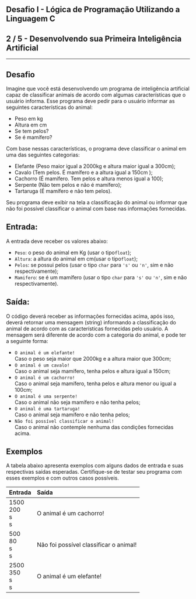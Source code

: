 Desafio I - Lógica de Programação Utilizando a Linguagem C
----------------------------------------------------------
2 / 5 - Desenvolvendo sua Primeira Inteligência Artificial
----------------------------------------------------------

* * *

Desafio
-------

Imagine que você está desenvolvendo um programa de inteligência artificial capaz de classificar animais de acordo com
algumas características que o usuário informa. Esse programa deve pedir para o usuário informar as seguintes
características do animal:

* Peso em kg
* Altura em cm
* Se tem pelos?
* Se é mamífero?

Com base nessas características, o programa deve classificar o animal em uma das seguintes categorias:

* Elefante (Peso maior igual a 2000kg e altura maior igual a 300cm);
* Cavalo (Tem pelos. É mamífero e a altura igual a 150cm );
* Cachorro (É mamífero. Tem pelos e altura menos igual a 100);
* Serpente (Não tem pelos e não é mamífero);
* Tartaruga (É mamífero e não tem pelos).

Seu programa deve exibir na tela a classificação do animal ou informar que não foi possível classificar o animal com
base nas informações fornecidas.

Entrada:
--------

A entrada deve receber os valores abaixo:

* `Peso`: o peso do animal em Kg (usar o tipo`float`);
* `Altura`: a altura do animal em cm(usar o tipo`float`);
* `Pelos`: se possui pelos (usar o tipo `char` para `'s'` ou `'n'`, sim e não respectivamente);
* `Mamifero`: se é um mamífero (usar o tipo `char` para `'s'` ou `'n'`, sim e não respectivamente).

Saída:
------

O código deverá receber as informações fornecidas acima, após isso, deverá retornar uma mensagem (string) informando a
classificação do animal de acordo com as características fornecidas pelo usuário. A mensagem será diferente de acordo
com a categoria do animal, e pode ter a seguinte forma:

* `O animal é um elefante!`  
  Caso o peso seja maior que 2000kg e a altura maior que 300cm;
* `O animal é um cavalo!`  
  Caso o animal seja mamífero, tenha pelos e altura igual a 150cm;
* `O animal é um cachorro!`  
  Caso o animal seja mamífero, tenha pelos e altura menor ou igual a 100cm;
* `O animal é uma serpente!`  
  Caso o animal não seja mamífero e não tenha pelos;
* `O animal é uma tartaruga!`  
  Caso o animal seja mamífero e não tenha pelos;
* `Não foi possível classificar o animal!`  
  Caso o animal não contemple nenhuma das condições fornecidas acima.

Exemplos
--------

A tabela abaixo apresenta exemplos com alguns dados de entrada e suas respectivas saídas esperadas. Certifique-se de
testar seu programa com esses exemplos e com outros casos possíveis.

| Entrada               | Saída                                  |
|:----------------------|:---------------------------------------|
| 1500<br>200<br>s<br>s | O animal é um cachorro!                |
| 500<br>80<br>s<br>s   | Não foi possível classificar o animal! |
| 2500<br>350<br>s<br>s | O animal é um elefante!                |
